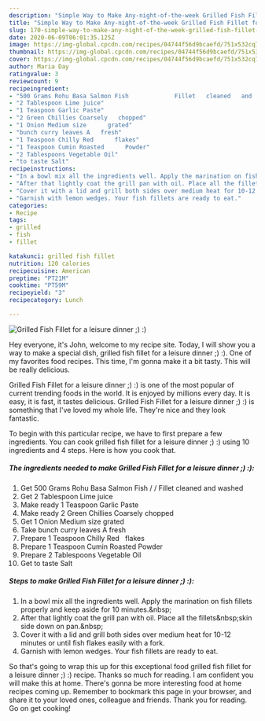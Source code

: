 ```yaml
---
description: "Simple Way to Make Any-night-of-the-week Grilled Fish Fillet for a leisure dinner ;) :)"
title: "Simple Way to Make Any-night-of-the-week Grilled Fish Fillet for a leisure dinner ;) :)"
slug: 170-simple-way-to-make-any-night-of-the-week-grilled-fish-fillet-for-a-leisure-dinner
date: 2020-06-09T06:01:35.125Z
image: https://img-global.cpcdn.com/recipes/04744f56d9bcaefd/751x532cq70/grilled-fish-fillet-for-a-leisure-dinner-recipe-main-photo.jpg
thumbnail: https://img-global.cpcdn.com/recipes/04744f56d9bcaefd/751x532cq70/grilled-fish-fillet-for-a-leisure-dinner-recipe-main-photo.jpg
cover: https://img-global.cpcdn.com/recipes/04744f56d9bcaefd/751x532cq70/grilled-fish-fillet-for-a-leisure-dinner-recipe-main-photo.jpg
author: Maria Day
ratingvalue: 3
reviewcount: 9
recipeingredient:
- "500 Grams Rohu Basa Salmon Fish             Fillet   cleaned   and   washed"
- "2 Tablespoon Lime juice"
- "1 Teaspoon Garlic Paste"
- "2 Green Chillies Coarsely   chopped"
- "1 Onion Medium size      grated"
- "bunch curry leaves A   fresh"
- "1 Teaspoon Chilly Red      flakes"
- "1 Teaspoon Cumin Roasted      Powder"
- "2 Tablespoons Vegetable Oil"
- "to taste Salt"
recipeinstructions:
- "In a bowl mix all the ingredients well. Apply the marination on fish fillets properly and keep aside for 10 minutes.&amp;nbsp;"
- "After that lightly coat the grill pan with oil. Place all the fillets&amp;nbsp;skin side down on pan.&amp;nbsp;"
- "Cover it with a lid and grill both sides over medium heat for 10-12 minutes or until fish flakes easily with a fork."
- "Garnish with lemon wedges. Your fish fillets are ready to eat."
categories:
- Recipe
tags:
- grilled
- fish
- fillet

katakunci: grilled fish fillet 
nutrition: 120 calories
recipecuisine: American
preptime: "PT21M"
cooktime: "PT59M"
recipeyield: "3"
recipecategory: Lunch

---
```



![Grilled Fish Fillet for a leisure dinner ;) :)](https://img-global.cpcdn.com/recipes/04744f56d9bcaefd/751x532cq70/grilled-fish-fillet-for-a-leisure-dinner-recipe-main-photo.jpg)

Hey everyone, it's John, welcome to my recipe site. Today, I will show you a way to make a special dish, grilled fish fillet for a leisure dinner ;) :). One of my favorites food recipes. This time, I'm gonna make it a bit tasty. This will be really delicious.

Grilled Fish Fillet for a leisure dinner ;) :) is one of the most popular of current trending foods in the world. It is enjoyed by millions every day. It is easy, it is fast, it tastes delicious. Grilled Fish Fillet for a leisure dinner ;) :) is something that I've loved my whole life. They're nice and they look fantastic.




To begin with this particular recipe, we have to first prepare a few ingredients. You can cook grilled fish fillet for a leisure dinner ;) :) using 10 ingredients and 4 steps. Here is how you cook that.

<!--inarticleads1-->

##### The ingredients needed to make Grilled Fish Fillet for a leisure dinner ;) :):

1. Get 500 Grams Rohu Basa Salmon Fish /    /        Fillet   cleaned   and   washed
1. Get 2 Tablespoon Lime juice
1. Make ready 1 Teaspoon Garlic Paste
1. Make ready 2 Green Chillies Coarsely   chopped
1. Get 1 Onion Medium size      grated
1. Take bunch curry leaves A   fresh
1. Prepare 1 Teaspoon Chilly Red      flakes
1. Prepare 1 Teaspoon Cumin Roasted      Powder
1. Prepare 2 Tablespoons Vegetable Oil
1. Get to taste Salt




<!--inarticleads2-->

##### Steps to make Grilled Fish Fillet for a leisure dinner ;) :):

1. In a bowl mix all the ingredients well. Apply the marination on fish fillets properly and keep aside for 10 minutes.&amp;nbsp;
1. After that lightly coat the grill pan with oil. Place all the fillets&amp;nbsp;skin side down on pan.&amp;nbsp;
1. Cover it with a lid and grill both sides over medium heat for 10-12 minutes or until fish flakes easily with a fork.
1. Garnish with lemon wedges. Your fish fillets are ready to eat.




So that's going to wrap this up for this exceptional food grilled fish fillet for a leisure dinner ;) :) recipe. Thanks so much for reading. I am confident you will make this at home. There's gonna be more interesting food at home recipes coming up. Remember to bookmark this page in your browser, and share it to your loved ones, colleague and friends. Thank you for reading. Go on get cooking!
